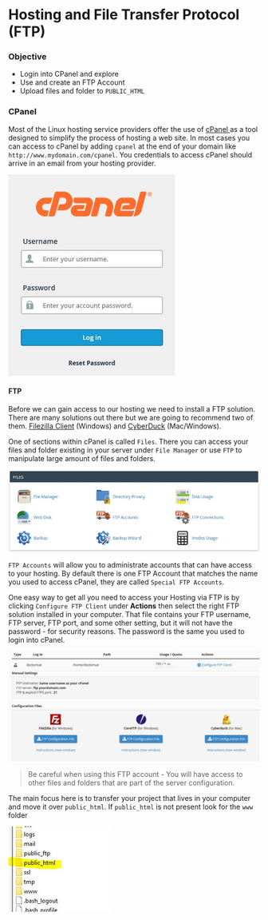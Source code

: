 # Hosting and File Transfer Protocol (FTP)

### Objective

* Login into CPanel and explore
* Use and create an FTP Account
* Upload files and folder to `PUBLIC_HTML` 


### CPanel

Most of the Linux hosting service providers offer the use of [cPanel ](https://en.wikipedia.org/wiki/CPanel) as a tool designed to simplify the process of hosting a web site. In most cases you can access to cPanel by adding `cpanel` at the end of your domain like `http://www.mydomain.com/cpanel`. You credentials to access cPanel should arrive in an email from your hosting provider.

![cPanel Login](../images/19/login.jpg)

#### FTP

Before we can gain access to our hosting we need to install a FTP solution. There are many solutions out there but we are going to recommend two  of them. [Filezilla Client](https://filezilla-project.org/download.php?type=client) (Windows) and [CyberDuck](https://cyberduck.io) (Mac/Windows).

One of sections within cPanel is called `Files`. There you can access your files and folder existing in your server under `File Manager` or use `FTP` to manipulate large amount of files and folders.

![Files](../images/19/files.jpg)

`FTP Accounts` will allow you to administrate accounts that can have access to your hosting. By default there is one FTP Account that matches the name you used to access cPanel, they are called `Special FTP Accounts`.

One easy way to get all you need to access your Hosting via FTP is by clicking `Configure FTP Client` under **Actions** then select the right FTP solution installed in your computer. That file contains your FTP username, FTP server, FTP port, and some other setting, but it will not have the password - for security reasons. The password is the same you used to login into cPanel.

![Configure FTP Client ](../images/19/configure.jpg)

> Be careful when using this FTP account - You will have access to other files and folders that are part of the server configuration.

The main focus here is to transfer your project that lives in your computer and move it over `public_html`. If `public_html` is not present look for the `www` folder

![Public_HTML](../images/19/public-html.jpg)